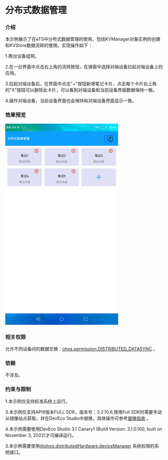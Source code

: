 # 分布式数据管理

### 介绍

本示例展示了在eTS中分布式数据管理的使用，包括KVManager对象实例的创建和KVStore数据流转的使用。实现操作如下：

1.两台设备组网。

2.在一台界面中点击右上角的流转按钮，在弹窗中选择对端设备拉起对端设备上的应用。

3.拉起对端设备后，在界面中点击"+"按钮新增笔记卡片，点击每个卡片右上角的"X"按钮可以删除此卡片，可以看到对端设备和当前设备界面数据保持一致。

4.操作对端设备，当前设备界面也会保持和对端设备界面显示一致。

### 效果预览

![main](screenshots/devices/main.png)

### 相关权限

允许不同设备间的数据交换：[ohos.permission.DISTRIBUTED_DATASYNC](https://gitee.com/openharmony/docs/blob/master/zh-cn/application-dev/security/permission-list.md) 。

### 依赖

不涉及。

### 约束与限制

1.本示例仅支持标准系统上运行。

3.本示例仅支持API9版本FULL SDK，版本号：3.2.10.6,使用Full SDK时需要手动从镜像站点获取，并在DevEco Studio中替换，具体操作可参考[替换指南](https://gitee.com/openharmony/docs/blob/master/zh-cn/application-dev/quick-start/full-sdk-switch-guide.md) 。

4.本示例需要使用DevEco Studio 3.1 Canary1 (Build Version: 3.1.0.100, built on November 3, 2022)才可编译运行。

3.本示例需要使用[@ohos.distributedHardware.deviceManager](https://gitee.com/openharmony/docs/blob/master/zh-cn/application-dev/reference/apis/js-apis-device-manager.md) 系统权限的系统接口。